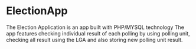 # ElectionApp

The Election Application is an app built with PHP/MYSQL technology
The app features checking individual result of each polling by using polling unit, 
checking all result using the LGA and also storing new polling unit result.  
